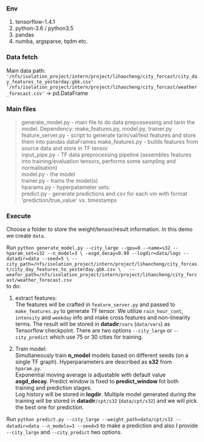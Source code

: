 ### Env
1. tensorflow-1.4.1
2. python-3.6 / python3.5
3. pandas
4. numba, argsparse, tqdm etc.

### Data fetch
Main data path: `'/nfs/isolation_project/intern/project/lihaocheng/city_forcast/city_day_features_to_yesterday.gbk.csv'`  
                `'/nfs/isolation_project/intern/project/lihaocheng/city_forcast/weather_forecast.csv'` -> pd.DataFrame

### Main files
> generate_model.py - main file to do data prepossessing and tarin the model. Dependency: make_features.py, model.py, trainer.py  
> feature_server.py - script to generate tarin/val/test features and store them into pandas dataFrames
> make_features.py - builds features from source data and store in TF tensor  
> input_pipe.py - TF data preprocessing pipeline (assembles features into training/evaluation tensors, performs some sampling and normalisation)  
> model.py - the model  
> trainer.py - trains the model(s)  
> hparams.py - hyperpatameter sets.   
> predict.py - generate predictions and csv for each vm with format 'prediction/true_value' vs. timestamps  

### Execute
Choose a folder to store the weight/tensor/result information. In this demo we create `data`.

Run `python generate_model.py --city_large --gpu=0 --name=s32 --hparam_set=s32 --n_model=3 \
-asgd_decay=0.99 --logdir=data/logs --datadir=data --seed=5 \
--city_path=/nfs/isolation_project/intern/project/lihaocheng/city_forcast/city_day_features_to_yesterday.gbk.csv \  
--weafor_path=/nfs/isolation_project/intern/project/lihaocheng/city_forcast/weather_forecast.csv`  
to do:  
1. extract features:     
    The features will be crafted in `feature_server.py` and passed to `make_features.py` to generate TF tensor. We utilize `rain_hour_cont`, `intensity` and `weekday` info and make cross features and non-linearity terms. The result will be stored in **datadir**`/vars` (`data/vars`) as Tensorflow checkpoint. There are two options `--city_large` or `--city_predict` which use 75 or 30 cities for training.

2. Train model:  
    Simultaneously train **n_model** models based on different seeds (on a single TF graph). Hyperparameters are described as **s32** from `hparam.py`.  
    Exponential moving average is adjustable with default value **asgd_decay**. Predict window is fixed to **predict_window** fot both training and prediction stages.  
    Log history will be stored in **logdir**. Multiple model generated during the training will be stored in **datadir**`/cpt/s32` (`data/cpt/s32`) and we will pick the best one for prediction.  
  
Run `python predict.py --city_large --weight_path=data/cpt/s32 --datadir=data --n_models=3 --seed=5` to make a prediction and also I provide `--city_large` and `--city_predict` two options.

